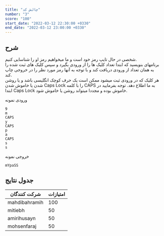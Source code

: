 ```yaml
---
title: "چالش کد"
number: "3"
score: "100"
start_date: "2022-03-12 22:30:00 +0330"
end_date: "2022-03-12 23:00:00 +0330"
---
```


## شرح

شخصی در حال تایپ رمز خود است و ما میخواهیم رمز او را شناسایی کنیم.  
برنامهای بنویسید که ابتدا تعداد کلیک ها را از ورودی بگیرد و سپس کلیک های ثبت شده را به همان تعداد از ورودی دریافت کند و با توجه به آنها رمز مورد نظر را در خروجی چاپ کند.  
هر کلیک که در ورودی ثبت میشود ممکن است یک حرف کوچک انگلیسی باشد و یا روشن شدن یا خاموش شدن  Caps Lock را با کلمه CAPS به ما اطلاع دهد.
توجه بفرمایید در ابتدا Caps Lock خاموش بوده و مجددا میتواند روشن یا خاموش شود.  

ورودی نمونه

```text
9
m
CAPS
y
CAPS
p
a
CAPS
s
s
```

خروجی نمونه

```text
mYpaSS
```

## جدول نتایج

| شرکت کنندگان | امتیازات |
| ------------- | --- |
| mahdibahramih | 100 |
| mitiebh       | 50  |
| amirihusayn   | 50  |
| mohsenfaraj   | 50  |
